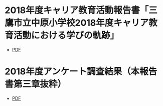 # 2018年度キャリア教育活動報告書「三鷹市立中原小学校2018年度キャリア教育活動における学びの軌跡」

- [PDF](./nakahara_animation_2018.pdf)

# 2018年度アンケート調査結果（本報告書第三章抜粋）

- [PDF](./nakahara_animation_2018_cp03.pdf)
